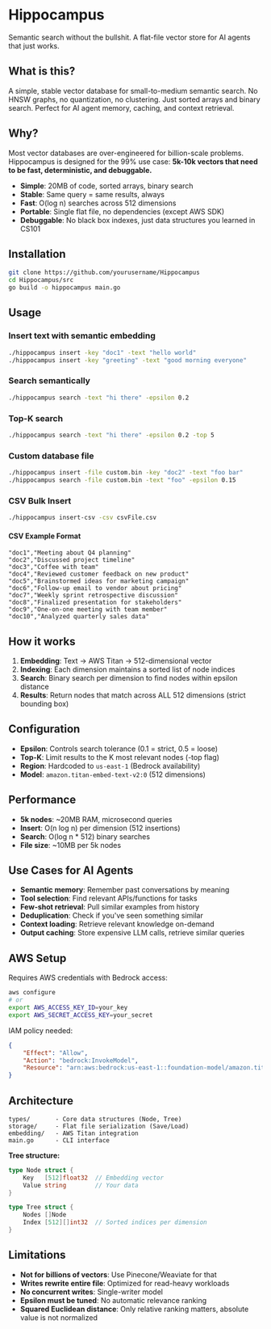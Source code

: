 # Hippocampus

Semantic search without the bullshit. A flat-file vector store for AI agents that just works.

## What is this?

A simple, stable vector database for small-to-medium semantic search. No HNSW graphs, no quantization, no clustering. Just sorted arrays and binary search. Perfect for AI agent memory, caching, and context retrieval.

## Why?

Most vector databases are over-engineered for billion-scale problems. Hippocampus is designed for the 99% use case: **5k-10k vectors that need to be fast, deterministic, and debuggable.**

- **Simple**: 20MB of code, sorted arrays, binary search
- **Stable**: Same query = same results, always
- **Fast**: O(log n) searches across 512 dimensions
- **Portable**: Single flat file, no dependencies (except AWS SDK)
- **Debuggable**: No black box indexes, just data structures you learned in CS101

## Installation

```bash
git clone https://github.com/yourusername/Hippocampus
cd Hippocampus/src
go build -o hippocampus main.go
```

## Usage

### Insert text with semantic embedding
```bash
./hippocampus insert -key "doc1" -text "hello world"
./hippocampus insert -key "greeting" -text "good morning everyone"
```

### Search semantically
```bash
./hippocampus search -text "hi there" -epsilon 0.2
```

### Top-K search
```bash
./hippocampus search -text "hi there" -epsilon 0.2 -top 5
```

### Custom database file
```bash
./hippocampus insert -file custom.bin -key "doc2" -text "foo bar"
./hippocampus search -file custom.bin -text "foo" -epsilon 0.15
```

### CSV Bulk Insert
```bash
./hippocampus insert-csv -csv csvFile.csv
```

#### CSV Example Format
```csv
"doc1","Meeting about Q4 planning"
"doc2","Discussed project timeline"
"doc3","Coffee with team"
"doc4","Reviewed customer feedback on new product"
"doc5","Brainstormed ideas for marketing campaign"
"doc6","Follow-up email to vendor about pricing"
"doc7","Weekly sprint retrospective discussion"
"doc8","Finalized presentation for stakeholders"
"doc9","One-on-one meeting with team member"
"doc10","Analyzed quarterly sales data"
```

## How it works

1. **Embedding**: Text → AWS Titan → 512-dimensional vector
2. **Indexing**: Each dimension maintains a sorted list of node indices
3. **Search**: Binary search per dimension to find nodes within epsilon distance
4. **Results**: Return nodes that match across ALL 512 dimensions (strict bounding box)

## Configuration

- **Epsilon**: Controls search tolerance (0.1 = strict, 0.5 = loose)
- **Top-K**: Limit results to the K most relevant nodes (-top flag)
- **Region**: Hardcoded to `us-east-1` (Bedrock availability)
- **Model**: `amazon.titan-embed-text-v2:0` (512 dimensions)

## Performance

- **5k nodes**: ~20MB RAM, microsecond queries
- **Insert**: O(n log n) per dimension (512 insertions)
- **Search**: O(log n * 512) binary searches
- **File size**: ~10MB per 5k nodes

## Use Cases for AI Agents

- **Semantic memory**: Remember past conversations by meaning
- **Tool selection**: Find relevant APIs/functions for tasks
- **Few-shot retrieval**: Pull similar examples from history
- **Deduplication**: Check if you've seen something similar
- **Context loading**: Retrieve relevant knowledge on-demand
- **Output caching**: Store expensive LLM calls, retrieve similar queries

## AWS Setup

Requires AWS credentials with Bedrock access:

```bash
aws configure
# or
export AWS_ACCESS_KEY_ID=your_key
export AWS_SECRET_ACCESS_KEY=your_secret
```

IAM policy needed:
```json
{
    "Effect": "Allow",
    "Action": "bedrock:InvokeModel",
    "Resource": "arn:aws:bedrock:us-east-1::foundation-model/amazon.titan-embed-text-v2:0"
}
```

## Architecture

```
types/       - Core data structures (Node, Tree)
storage/     - Flat file serialization (Save/Load)
embedding/   - AWS Titan integration
main.go      - CLI interface
```

**Tree structure:**
```go
type Node struct {
    Key   [512]float32  // Embedding vector
    Value string        // Your data
}

type Tree struct {
    Nodes []Node
    Index [512][]int32  // Sorted indices per dimension
}
```

## Limitations

- **Not for billions of vectors**: Use Pinecone/Weaviate for that
- **Writes rewrite entire file**: Optimized for read-heavy workloads
- **No concurrent writes**: Single-writer model
- **Epsilon must be tuned**: No automatic relevance ranking
- **Squared Euclidean distance**: Only relative ranking matters, absolute value is not normalized